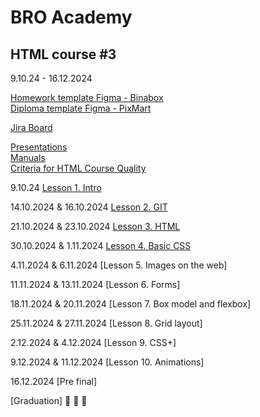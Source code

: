 # BRO Academy 

## HTML course #3

9.10.24 - 16.12.2024

[Homework template Figma - Binabox](https://www.figma.com/design/jqIedRSOsKC20T9QeDDNdL/BinaBox-UI-KIT?m=auto&t=gBzlUoU5MRyDe3QY-6) <br />
[Diploma template Figma - PixMart](https://www.figma.com/design/7HK7TzghZnR3ZhxB18Rrox/PixMart---Website-UI-Figma?m=auto&t=NJEjEybOi163nD7Z-6)  <br />

<!-- [Lectures template Figma - Pharmify](https://www.figma.com/design/auFieaBExddBH3NrBBcx2N/Pharmify-UI-KIT?t=gBzlUoU5MRyDe3QY-1) <br />
**[Example project - Pharmify](https://github.com/broacademy/pharmify)**<br /> -->

[Jira Board](https://bro-academy.atlassian.net/jira/software/projects/BAHC3/boards/2) <br />

[Presentations](presentations) <br />
[Manuals](manuals)  <br />
[Criteria for HTML Course Quality](criteria.md)  <br />

9.10.24 [Lesson 1. Intro](lesson-1.md)  <br />
  
14.10.2024 & 16.10.2024 [Lesson 2. GIT](lesson-2.md) <br />

21.10.2024 & 23.10.2024 [Lesson 3. HTML](lesson-3.md)  <br />

30.10.2024 & 1.11.2024 [Lesson 4. Basic CSS](lesson-4.md) <br />

4.11.2024 & 6.11.2024 [Lesson 5. Images on the web] <br />

11.11.2024 & 13.11.2024 [Lesson 6. Forms] <br />

18.11.2024 & 20.11.2024 [Lesson 7. Box model and flexbox] <br />

25.11.2024 & 27.11.2024 [Lesson 8. Grid layout] <br />

2.12.2024 & 4.12.2024 [Lesson 9. CSS+] <br />

9.12.2024 & 11.12.2024 [Lesson 10. Animations] <br />

16.12.2024 [Pre final] <br />

[Graduation] :tada: :tada: :tada: <br />
